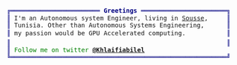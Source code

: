 <pre style="font-family:Menlo,'DejaVu Sans Mono',consolas,'Courier New',monospace"><span style="color: #000080; text-decoration-color: #000080">╔════════════════════════ </span><span style="color: #000080; text-decoration-color: #000080; font-weight: bold">Greetings</span><span style="color: #000080; text-decoration-color: #000080"> ═══════════════════════╗</span> 🤓 <a href="https://www.willmcgugan.com">Khlaifia Bilel</a>            
<span style="color: #000080; text-decoration-color: #000080">║</span> I'm an Autonomous system Engineer, living in <a href="https://www.google.com/maps/place/sousse">Sousse</a>, <span style="color: #000080; text-decoration-color: #000080">    ║</span> <span style="color: #008080; text-decoration-color: #008080">┣━━ </span>🤖 Autonomous systems expert       
<span style="color: #000080; text-decoration-color: #000080">║</span> Tunisia. Other than Autonomous Systems Engineering,   <span style="color: #000080; text-decoration-color: #000080">   ║</span> <span style="color: #008080; text-decoration-color: #008080">┃   </span><span style="color: #008000; text-decoration-color: #008000">┣━━ </span>✈️ <a href="https://github.com/khlaifiabilel/Autonomous-UAV-visual-navigation">AI Powered Unmanned Aerial Vehicle</a>            
<span style="color: #000080; text-decoration-color: #000080">║</span> my passion would be GPU Accelerated computing</a>.           <span style="color: #000080; text-decoration-color: #000080">║</span> <span style="color: #008080; text-decoration-color: #008080">┃   </span><span style="color: #008000; text-decoration-color: #008000">┣━━ </span>🛩️ <a href="https://github.com/khlaifiabilel/Reinforcement-Learning-of-Quadrotor-Control">Reinforcement Learning of Quadrotor Control</a>    
<span style="color: #000080; text-decoration-color: #000080">║</span>                                                          <span style="color: #000080; text-decoration-color: #000080">║</span> <span style="color: #008080; text-decoration-color: #008080">┃   </span><span style="color: #008000; text-decoration-color: #008000">┗━━ </span>🚁 <a href="https://github.com/khlaifiabilel/Deep-Reinforcement-Learning-in-Robotics">Deep Reinforcement Learning in Robotics</a>          
<span style="color: #000080; text-decoration-color: #000080">║</span> <span style="color: #008000; text-decoration-color: #008000">Follow me on twitter </span><span style="color: #008000; text-decoration-color: #008000; font-weight: bold"><a href="https://twitter.com/Khlaifiabilel">@Khlaifiabilel</a></span>                        <span style="color: #000080; text-decoration-color: #000080">║</span> <span style="color: #008080; text-decoration-color: #008080">┣━━ </span>🚀 Machine Learning Engineer
<span style="color: #000080; text-decoration-color: #000080">╚══════════════════════════════════════════════════════════╝</span> <span style="color: #008080; text-decoration-color: #008080">┗━━ </span>🧑🏻‍💻 Accelerated Computing Developer               
</pre>
